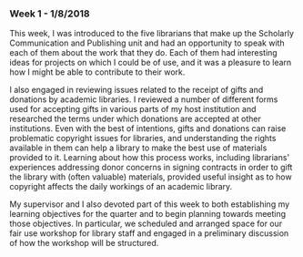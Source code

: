 ### Week 1 - 1/8/2018

This week, I was introduced to the five librarians that make up the Scholarly Communication and Publishing unit and had an opportunity to speak with each of them about the work that they do. Each of them had interesting ideas for projects on which I could be of use, and it was a pleasure to learn how I might be able to contribute to their work.

I also engaged in reviewing issues related to the receipt of gifts and donations by academic libraries. I reviewed a number of different forms used for accepting gifts in various parts of my host institution and researched the terms under which donations are accepted at other institutions. Even with the best of intentions, gifts and donations can raise problematic copyright issues for libraries, and understanding the rights available in them can help a library to make the best use of materials provided to it. Learning about how this process works, including librarians' experiences addressing donor concerns in signing contracts in order to gift the library with (often valuable) materials, provided useful insight as to how copyright affects the daily workings of an academic library.

My supervisor and I also devoted part of this week to both establishing my learning objectives for the quarter and to begin planning towards meeting those objectives. In particular, we scheduled and arranged space for our fair use workshop for library staff and engaged in a preliminary discussion of how the workshop will be structured.
